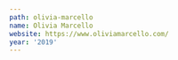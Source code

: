 ```yaml
---
path: olivia-marcello
name: Olivia Marcello
website: https://www.oliviamarcello.com/
year: '2019'
---
```

